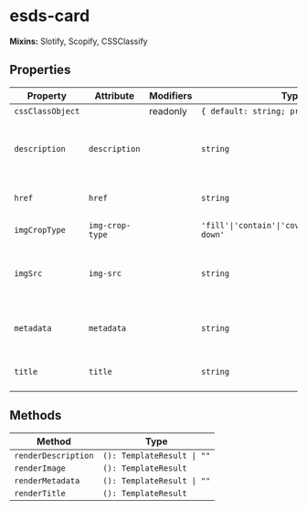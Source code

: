 # esds-card

**Mixins:** Slotify, Scopify, CSSClassify

## Properties

| Property         | Attribute       | Modifiers | Type                                             | Description                                      |
|------------------|-----------------|-----------|--------------------------------------------------|--------------------------------------------------|
| `cssClassObject` |                 | readonly  | `{ default: string; prefix: string; }`           |                                                  |
| `description`    | `description`   |           | `string`                                         | Text description rendered below the title        |
| `href`           | `href`          |           | `string`                                         | Destination when card is clicked                 |
| `imgCropType`    | `img-crop-type` |           | `'fill'\|'contain'\|'cover'\|'none'\|'scale-down'` | Image crop behavior                              |
| `imgSrc`         | `img-src`       |           | `string`                                         | Relative path to the image displayed on the card |
| `metadata`       | `metadata`      |           | `string`                                         | Metadata text displayed on the card              |
| `title`          | `title`         |           | `string`                                         | Title text displayed on the card                 |

## Methods

| Method              | Type                       |
|---------------------|----------------------------|
| `renderDescription` | `(): TemplateResult \| ""` |
| `renderImage`       | `(): TemplateResult`       |
| `renderMetadata`    | `(): TemplateResult \| ""` |
| `renderTitle`       | `(): TemplateResult`       |
